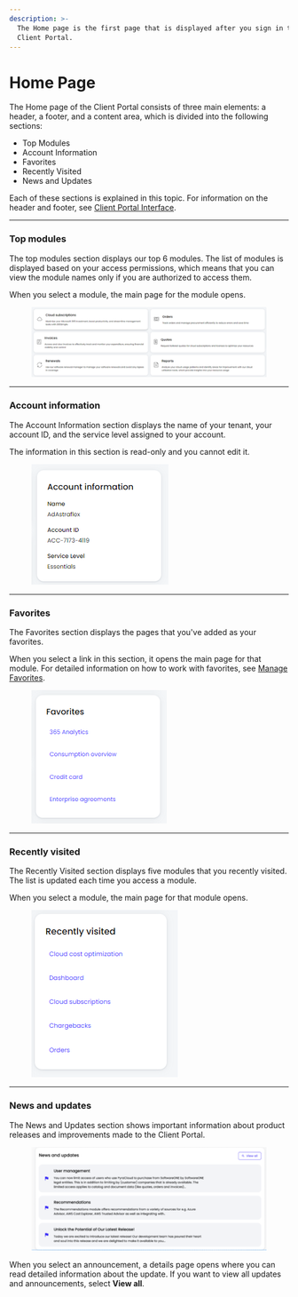```yaml
---
description: >-
  The Home page is the first page that is displayed after you sign in to the
  Client Portal.
---
```


# Home Page

The Home page of the Client Portal consists of three main elements: a header, a footer, and a content area, which is divided into the following sections:

* Top Modules
* Account Information
* Favorites
* Recently Visited
* News and Updates

Each of these sections is explained in this topic. For information on the header and footer, see [Client Portal Interface](../navigate-the-home-page.md).

***

### Top modules

The top modules section displays our top 6 modules.  The list of modules is displayed based on your access permissions, which means that you can view the module names only if you are authorized to access them.

When you select a module, the main page for the module opens.

<figure><img src="../../.gitbook/assets/image (22).png" alt=""><figcaption></figcaption></figure>

***

### Account information <a href="#account-information" id="account-information"></a>

The Account Information section displays the name of your tenant, your account ID, and the service level assigned to your account.&#x20;

The information in this section is read-only and you cannot edit it.

<figure><img src="../../.gitbook/assets/image (37) (1) (1) (1) (1).png" alt=""><figcaption></figcaption></figure>

***

### Favorites

The Favorites section displays the pages that you've added as your favorites.&#x20;

When you select a link in this section, it opens the main page for that module. For detailed information on how to work with favorites, see [Manage Favorites](../../account-settings/manage-favorites.md).&#x20;

<figure><img src="../../.gitbook/assets/image (20).png" alt=""><figcaption></figcaption></figure>

***

### Recently visited <a href="#recently-visited" id="recently-visited"></a>

The Recently Visited section displays five modules that you recently visited. The list is updated each time you access a module.&#x20;

When you select a module, the main page for that module opens.

<figure><img src="../../.gitbook/assets/image (35) (1) (1) (1) (1).png" alt=""><figcaption></figcaption></figure>

***

### News and updates <a href="#news-and-updates" id="news-and-updates"></a>

The News and Updates section shows important information about product releases and improvements made to the Client Portal.

<figure><img src="../../.gitbook/assets/image (34) (1) (1) (1) (1).png" alt=""><figcaption></figcaption></figure>

When you select an announcement, a details page opens where you can read detailed information about the update. If you want to view all updates and announcements, select **View all**.&#x20;
